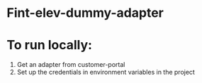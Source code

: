 # Fint-elev-dummy-adapter

# To run locally:
1. Get an adapter from customer-portal
2. Set up the credentials in environment variables in the project
